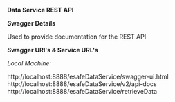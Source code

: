 **Data Service REST API**

**Swagger Details**

Used to provide documentation for the REST API

**Swagger URI's  & Service URL's**

*Local Machine:*

http://localhost:8888/esafeDataService/swagger-ui.html
http://localhost:8888/esafeDataService/v2/api-docs
http://localhost:8888/esafeDataService/retrieveData

